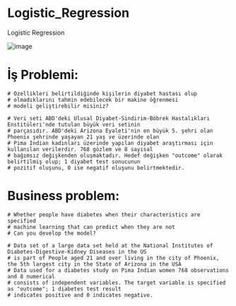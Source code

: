 # Logistic_Regression
Logistic Regression

![image](https://github.com/furkansukan/Logistic_Regression/assets/115731123/98600b47-6270-4df0-a493-c58cd31248b5)


# İş Problemi:

    # Özellikleri belirtildiğinde kişilerin diyabet hastası olup
    # olmadıklarını tahmin edebilecek bir makine öğrenmesi
    # modeli geliştirebilir misiniz?

    # Veri seti ABD'deki Ulusal Diyabet-Sindirim-Böbrek Hastalıkları Enstitüleri'nde tutulan büyük veri setinin
    # parçasıdır. ABD'deki Arizona Eyaleti'nin en büyük 5. şehri olan Phoenix şehrinde yaşayan 21 yaş ve üzerinde olan
    # Pima Indian kadınları üzerinde yapılan diyabet araştırması için kullanılan verilerdir. 768 gözlem ve 8 sayısal
    # bağımsız değişkenden oluşmaktadır. Hedef değişken "outcome" olarak belirtilmiş olup; 1 diyabet test sonucunun
    # pozitif oluşunu, 0 ise negatif oluşunu belirtmektedir.

# Business problem:

    # Whether people have diabetes when their characteristics are specified
    # machine learning that can predict when they are not
    # Can you develop the model?

    # Data set of a large data set held at the National Institutes of Diabetes-Digestive-Kidney Diseases in the US
    # is part of People aged 21 and over living in the city of Phoenix, the 5th largest city in the State of Arizona in the USA
    # Data used for a diabetes study on Pima Indian women 768 observations and 8 numerical
    # consists of independent variables. The target variable is specified as "outcome"; 1 diabetes test result
    # indicates positive and 0 indicates negative.
